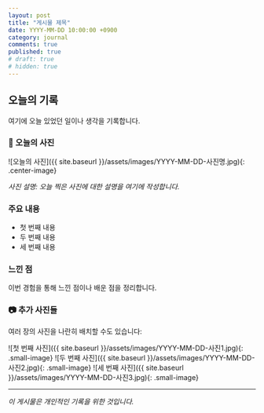 ```yaml
---
layout: post
title: "게시물 제목"
date: YYYY-MM-DD 10:00:00 +0900
category: journal
comments: true
published: true
# draft: true
# hidden: true
---
```


## 오늘의 기록

여기에 오늘 있었던 일이나 생각을 기록합니다.

### 📸 오늘의 사진

![오늘의 사진]({{ site.baseurl }}/assets/images/YYYY-MM-DD-사진명.jpg){: .center-image}

*사진 설명: 오늘 찍은 사진에 대한 설명을 여기에 작성합니다.*

### 주요 내용

- 첫 번째 내용
- 두 번째 내용
- 세 번째 내용

### 느낀 점

이번 경험을 통해 느낀 점이나 배운 점을 정리합니다.

### 📷 추가 사진들

여러 장의 사진을 나란히 배치할 수도 있습니다:

![첫 번째 사진]({{ site.baseurl }}/assets/images/YYYY-MM-DD-사진1.jpg){: .small-image}
![두 번째 사진]({{ site.baseurl }}/assets/images/YYYY-MM-DD-사진2.jpg){: .small-image}
![세 번째 사진]({{ site.baseurl }}/assets/images/YYYY-MM-DD-사진3.jpg){: .small-image}

---

*이 게시물은 개인적인 기록을 위한 것입니다.*
